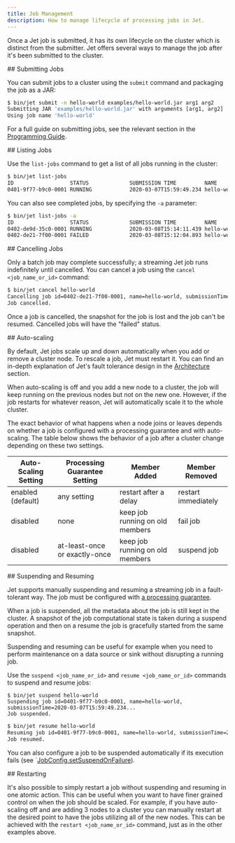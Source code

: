 ```yaml
---
title: Job Management
description: How to manage lifecycle of processing jobs in Jet.
---
```


Once a Jet job is submitted, it has its own lifecycle on the cluster
which is distinct from the submitter. Jet offers several ways to manage
the job after it's been submitted to the cluster.

## Submitting Jobs

You can submit jobs to a cluster using the `submit` command and
packaging the job as a JAR:

```bash
$ bin/jet submit -n hello-world examples/hello-world.jar arg1 arg2
Submitting JAR 'examples/hello-world.jar' with arguments [arg1, arg2]
Using job name 'hello-world'
```

For a full guide on submitting jobs, see the relevant section in the
[Programming Guide](../api/submitting-jobs).

## Listing Jobs

Use the `list-jobs` command to get a list of all jobs running in the
cluster:

```bash
$ bin/jet list-jobs
ID                  STATUS             SUBMISSION TIME         NAME
0401-9f77-b9c0-0001 RUNNING            2020-03-07T15:59:49.234 hello-world
```

You can also see completed jobs, by specifying the `-a` parameter:

```bash
$ bin/jet list-jobs -a
ID                  STATUS             SUBMISSION TIME         NAME
0402-de9d-35c0-0001 RUNNING            2020-03-08T15:14:11.439 hello-world-v2
0402-de21-7f00-0001 FAILED             2020-03-08T15:12:04.893 hello-world
```

## Cancelling Jobs

Only a batch job may complete successfully; a streaming Jet job runs
indefinitely until cancelled. You can cancel a job using the `cancel
<job_name_or_id>` command:

```bash
$ bin/jet cancel hello-world
Cancelling job id=0402-de21-7f00-0001, name=hello-world, submissionTime=2020-03-08T15:12:04.893
Job cancelled.
```

Once a job is cancelled, the snapshot for the job is lost and the job
can't be resumed. Cancelled jobs will have the "failed" status.

## Auto-scaling

By default, Jet jobs scale up and down automatically when you add or
remove a cluster node. To rescale a job, Jet must restart it. You can
find an in-depth explanation of Jet's fault tolerance design in the
[Architecture](../architecture/fault-tolerance) section.

When auto-scaling is off and you add a new node to a cluster, the job
will keep running on the previous nodes but not on the new one. However,
if the job restarts for whatever reason, Jet will automatically scale it
to the whole cluster.

The exact behavior of what happens when a node joins or leaves depends
on whether a job is configured with a processing guarantee and with
auto-scaling. The table below shows the behavior of a job after a
cluster change depending on these two settings.

|Auto-Scaling Setting|Processing Guarantee Setting|Member Added|Member Removed|
|------------|--------------------|------------|--------------|
|enabled (default)    |any setting|restart after a delay|restart immediately|
|disabled     |none|keep job running on old members|fail job|
|disabled     |at-least-once or exactly-once|keep job running on old members|suspend job|

## Suspending and Resuming

Jet supports manually suspending and resuming a streaming job in a
fault-tolerant way. The job must be configured with [a processing
guarantee](../api/submitting-jobs#setting-processing-guarantees).

When a job is suspended, all the metadata about the job is still kept in
the cluster. A snapshot of the job computational state is taken during a
suspend operation and then on a resume the job is gracefully started
from the same snapshot.

Suspending and resuming can be useful for example when you need to
perform maintenance on a data source or sink without disrupting a
running job.

Use the `suspend <job_name_or_id>` and `resume <job_name_or_id>`
commands to suspend and resume jobs:

```text
$ bin/jet suspend hello-world
Suspending job id=0401-9f77-b9c0-0001, name=hello-world, submissionTime=2020-03-07T15:59:49.234...
Job suspended.
```

```bash
$ bin/jet resume hello-world
Resuming job id=0401-9f77-b9c0-0001, name=hello-world, submissionTime=2020-03-07T15:59:49.234...
Job resumed.
```

You can also configure a job to be suspended automatically if its
execution fails (see
`[JobConfig.setSuspendOnFailure](/javadoc/{jet-version}/com/hazelcast/jet/config/JobConfig.html#setSuspendOnFailure(boolean))).

## Restarting

It's also possible to simply restart a job without suspending and
resuming in one atomic action. This can be useful when you want to have
finer grained control on when the job should be scaled. For example, if
you have auto-scaling off and are adding 3 nodes to a cluster you can
manually restart at the desired point to have the jobs utilizing all of
the new nodes. This can be achieved with the `restart <job_name_or_id>`
command, just as in the other examples above.
